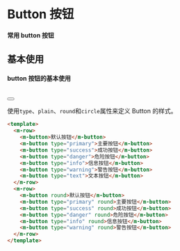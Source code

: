 # Button 按钮

#### 常用 button 按钮

## 基本使用

#### button 按钮的基本使用
<br/>
<Button></Button>

使用`type`、`plain`、`round`和`circle`属性来定义 Button 的样式。

```html
<template>
  <m-row>
    <m-button>默认按钮</m-button>
    <m-button type="primary">主要按钮</m-button>
    <m-button type="success">成功按钮</m-button>
    <m-button type="danger">危险按钮</m-button>
    <m-button type="info">信息按钮</m-button>
    <m-button type="warning">警告按钮</m-button>
    <m-button type="text">文本按钮</m-button>
  </m-row>
  <m-row>
    <m-button round>默认按钮</m-button>
    <m-button type="primary" round>主要按钮</m-button>
    <m-button type="success" round>成功按钮</m-button>
    <m-button type="danger" round>危险按钮</m-button>
    <m-button type="info" round>信息按钮</m-button>
    <m-button type="warning" round>警告按钮</m-button>
  </m-row>
</template>
```